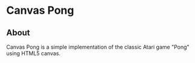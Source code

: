 # Canvas Pong

## About

Canvas Pong is a simple implementation of the classic Atari game "Pong" using HTML5 canvas.

